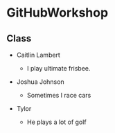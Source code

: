 
# GitHubWorkshop

## Class

- Caitlin Lambert
    - I play ultimate frisbee.
- Joshua Johnson
    - Sometimes I race cars

- Tylor 
    - He plays a lot of golf

